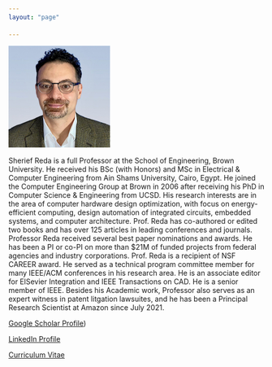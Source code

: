 ```yaml
---
layout: "page"

---
```




![](/members/sreda_mini.jpg)


Sherief Reda is a full Professor at the School of Engineering, Brown University. He received his BSc (with Honors) and MSc in Electrical & Computer Engineering from Ain Shams University, Cairo, Egypt. He joined the Computer Engineering Group at Brown in 2006 after receiving his PhD in Computer Science & Engineering from UCSD. His research interests are in the area of computer hardware design optimization, with focus on energy-efficient computing, design automation of integrated circuits, embedded systems, and computer architecture. Prof. Reda has co-authored or edited two books and has over 125 articles in leading conferences and journals. Professor Reda received several best paper nominations and awards. He has been a PI or co-PI on more than $21M of funded projects from federal agencies and industry corporations. Prof. Reda is a recipient of NSF CAREER award. He served as a technical program committee member for many IEEE/ACM conferences in his research area. He is an associate editor for ElSevier Integration and IEEE Transactions on CAD. He is a senior member of IEEE. Besides his Academic work, Professor also serves as an expert witness in patent litgation lawsuites, and he has been a Principal Research Scientist at Amazon since July 2021. 

[Google Scholar Profile](https://scholar.google.com/citations?user=p69MQp4AAAAJ&hl=en&oi=ao))

[LinkedIn Profile](https://www.linkedin.com/in/sherief-reda-59a37218/) 

[Curriculum Vitae](https://vivo.brown.edu/docs/s/sreda_cv.pdf?dt=524816356)
